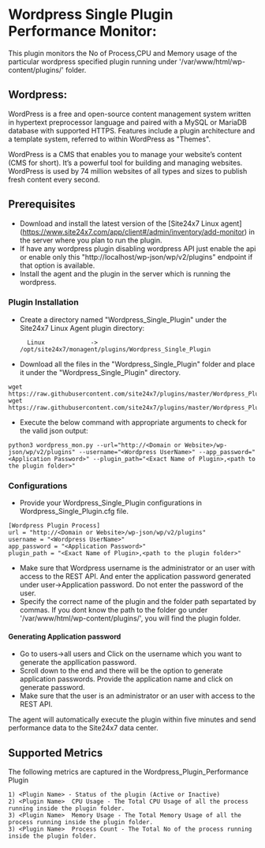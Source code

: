 # Wordpress Single Plugin Performance Monitor:

This plugin monitors the No of Process,CPU and Memory usage of the particular wordpress specified plugin running under  '/var/www/html/wp-content/plugins/<Plugin Name>'  folder.

## Wordpress:

WordPress is a free and open-source content management system written in hypertext preprocessor language and paired with a MySQL or MariaDB database with supported HTTPS. Features include a plugin architecture and a template system, referred to within WordPress as "Themes".

WordPress is a CMS that enables you to manage your website’s content (CMS for short). It’s a powerful tool for building and managing websites. WordPress is used by 74 million websites of all types and sizes to publish fresh content every second.

## Prerequisites

- Download and install the latest version of the [Site24x7 Linux agent] (https://www.site24x7.com/app/client#/admin/inventory/add-monitor) in the server where you plan to run the plugin. 
- If have any wordpress plugin disabling wordpress API just enable the api or enable only this "http://localhost/wp-json/wp/v2/plugins" endpoint if that option is available.
- Install the agent and the plugin in the server which is running the wordpress.

### Plugin Installation  

- Create a directory named "Wordpress_Single_Plugin" under the Site24x7 Linux Agent plugin directory: 

        Linux             ->   /opt/site24x7/monagent/plugins/Wordpress_Single_Plugin
      
- Download all the files in the "Wordpress_Single_Plugin" folder and place it under the "Wordpress_Single_Plugin" directory.
```
wget https://raw.githubusercontent.com/site24x7/plugins/master/Wordpress_Plugin_Performance/Wordpress_Plugin_Performance.cfg
wget https://raw.githubusercontent.com/site24x7/plugins/master/Wordpress_Plugin_Performance/Wordpress_Plugin_Performance.py
```

- Execute the below command with appropriate arguments to check for the valid json output:
```
python3 wordpress_mon.py --url="http://<Domain or Website>/wp-json/wp/v2/plugins" --username="<Wordpress UserName>" --app_password="<Application Password>" --plugin_path="<Exact Name of Plugin>,<path to the plugin folder>"

```
### Configurations

- Provide your Wordpress_Single_Plugin configurations in Wordpress_Single_Plugin.cfg file.
```
[Wordpress Plugin Process]
url = "http://<Domain or Website>/wp-json/wp/v2/plugins"
username = "<Wordpress UserName>"
app_password = "<Application Password>"
plugin_path = "<Exact Name of Plugin>,<path to the plugin folder>"
```

- Make sure that Wordpress username is the administrator or an user with access to the REST API. And enter the application password generated under user->Application password. Do not enter the password of the user.
- Specify the correct name of the plugin and the folder path separtated by commas. If you dont know the path to the folder go under '/var/www/html/wp-content/plugins/', you will find the plugin folder. 

#### Generating Application password
- Go to users->all users and Click on the username which you want to generate the appllication password. 
- Scroll down to the end and there will be the option to generate application passwords. Provide the application name and click on generate password. 
- Make sure that the user is an administrator or an user with access to the REST API.



The agent will automatically execute the plugin within five minutes and send performance data to the Site24x7 data center.

## Supported Metrics
The following metrics are captured in the Wordpress_Plugin_Performance Plugin
 
```
1) <Plugin Name> - Status of the plugin (Active or Inactive)
2) <Plugin Name>  CPU Usage - The Total CPU Usage of all the process running inside the plugin folder.
3) <Plugin Name>  Memory Usage - The Total Memory Usage of all the process running inside the plugin folder.
3) <Plugin Name>  Process Count - The Total No of the process running inside the plugin folder.
```

